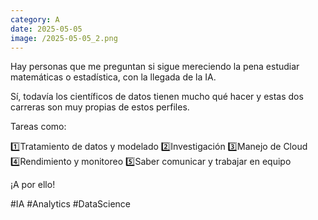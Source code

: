 ```yaml
--- 
category: A 
date: 2025-05-05 
image: /2025-05-05_2.png 
--- 
```


Hay personas que me preguntan si sigue mereciendo la pena estudiar matemáticas o estadística, con la llegada de la IA.

Sí, todavía los científicos de datos tienen mucho qué hacer y estas dos carreras son muy propias de estos perfiles. 

Tareas como:

1️⃣Tratamiento de datos y modelado
2️⃣Investigación 
3️⃣Manejo de Cloud
4️⃣Rendimiento y monitoreo
5️⃣Saber comunicar y trabajar en equipo

¡A por ello!

#IA #Analytics #DataScience